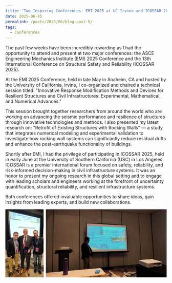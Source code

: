 ```yaml
---
title: 'Two Inspiring Conferences: EMI 2025 at UC Irvine and ICOSSAR 2025 at USC'
date: 2025-06-05
permalink: /posts/2025/06/blog-post-5/
tags:
  - Conferences
---
```


<p>The past few weeks have been incredibly rewarding as I had the opportunity to attend and present at two major conferences: the ASCE Engineering Mechanics Institute (EMI) 2025 Conference and the 13th International Conference on Structural Safety and Reliability (ICOSSAR 2025).

<p>At the EMI 2025 Conference, held in late May in Anaheim, CA and hosted by the University of California, Irvine, I co-organized and chaired a technical session titled:
"Innovative Response Modification Methods and Devices for Resilient Structures and Civil Infrastructures: Experimental, Mathematical, and Numerical Advances."

<p>This session brought together researchers from around the world who are working on advancing the seismic performance and resilience of structures through innovative technologies and methods. I also presented my latest research on:
"Retrofit of Existing Structures with Rocking Walls"
— a study that integrates numerical modeling and experimental validation to investigate how rocking wall systems can significantly reduce residual drifts and enhance the post-earthquake functionality of buildings.

<p>Shortly after EMI, I had the privilege of participating in ICOSSAR 2025, held in early June at the University of Southern California (USC) in Los Angeles. ICOSSAR is a premier international forum focused on safety, reliability, and risk-informed decision-making in civil infrastructure systems. It was an honor to present my ongoing research in this global setting and to engage with leading scholars and engineers working at the forefront of uncertainty quantification, structural reliability, and resilient infrastructure systems.

<p>Both conferences offered invaluable opportunities to share ideas, gain insights from leading experts, and build new collaborations.</p>


 ![emi2025](emi2025.png)

 
 
